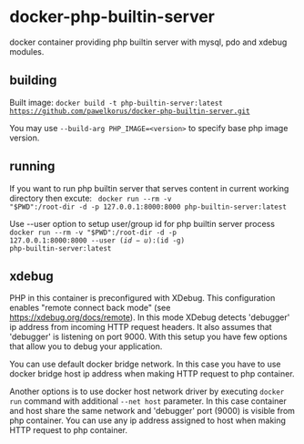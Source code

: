 # docker-php-builtin-server

docker container providing php builtin server with mysql, pdo and xdebug modules.

## building
Built image:
<code>docker build -t php-builtin-server:latest https://github.com/pawelkorus/docker-php-builtin-server.git</code>

You may use ```--build-arg PHP_IMAGE=<version>``` to specify base php image version.

## running
If you want to run php builtin server that serves content in current working directory then excute:
<code>
docker run --rm -v "$PWD":/root-dir -d -p 127.0.0.1:8000:8000 php-builtin-server:latest
</code>

Use --user option to setup user/group id for php builtin server process
<code>
docker run --rm -v "$PWD":/root-dir -d -p 127.0.0.1:8000:8000 --user $(id -u):$(id -g) php-builtin-server:latest
</code>

## xdebug
PHP in this container is preconfigured with XDebug. This configuration enables "remote connect back mode" (see https://xdebug.org/docs/remote). In this mode XDebug detects 'debugger' ip address from incoming HTTP request headers. It also assumes that 'debugger' is listening on port 9000. With this setup you have few options that allow you to debug your application.

You can use default docker bridge network. In this case you have to use docker bridge host ip address when making HTTP request to php container.

Another options is to use docker host network driver by executing `docker run` command with additional `--net host` parameter. In this case container and host share the same network and 'debugger' port (9000) is visible from php container. You can use any ip address assigned to host when making HTTP request to php container. 
